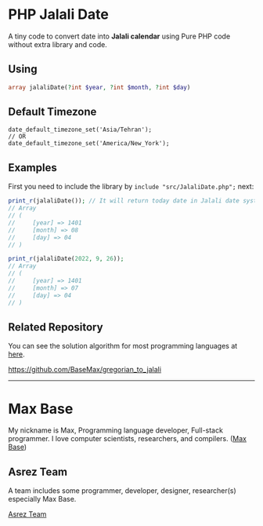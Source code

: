 # PHP Jalali Date

A tiny code to convert date into **Jalali calendar** using Pure PHP code without extra library and code.

## Using

```php
array jalaliDate(?int $year, ?int $month, ?int $day)
```

## Default Timezone

```
date_default_timezone_set('Asia/Tehran');
// OR
date_default_timezone_set('America/New_York');
```

## Examples

First you need to include the library by `include "src/JalaliDate.php";` next:

```php
print_r(jalaliDate()); // It will return today date in Jalali date system.
// Array
// (
//     [year] => 1401
//     [month] => 08
//     [day] => 04
// )

print_r(jalaliDate(2022, 9, 26));
// Array
// (
//     [year] => 1401
//     [month] => 07
//     [day] => 04
// )
```

## Related Repository

You can see the solution algorithm for most programming languages at [here](https://github.com/BaseMax/gregorian_to_jalali).

https://github.com/BaseMax/gregorian_to_jalali

---------

# Max Base

My nickname is Max, Programming language developer, Full-stack programmer. I love computer scientists, researchers, and compilers. ([Max Base](https://maxbase.org/))

## Asrez Team

A team includes some programmer, developer, designer, researcher(s) especially Max Base.

[Asrez Team](https://www.asrez.com/)
